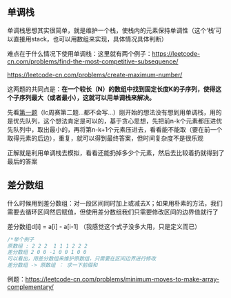 ## 单调栈

单调栈思想其实很简单，就是维护一个栈，使栈内的元素保持单调性（这个‘栈’可以直接用stack，也可以用数组来实现，具体情况具体判断）

难点在于什么情况下使用单调栈：这里就有两个例子：https://leetcode-cn.com/problems/find-the-most-competitive-subsequence/

https://leetcode-cn.com/problems/create-maximum-number/

这两题的共同点是：**在一个较长（N）的数组中找到固定长度K的子序列，使得这个子序列最大（或者最小），这就可以用单调栈来解决。**

先看[第一题](https://leetcode-cn.com/problems/find-the-most-competitive-subsequence/)（lc周赛第二题...都不会写...）刚开始的想法没有想到用单调栈，用的是优先队列，这个想法肯定是可以的，基于贪心思想，先把前n-k个元素都压进优先队列中，取出最小的，再将第n-k+1个元素压进去，看看能不能取（要在前一个取得元素的后边），重复，就可以得到最终答案，但时间复杂度不是很乐观

正解就是利用单调栈去模拟，看看还能扔掉多少个元素，然后去比较着扔就得到了最后的答案

## 差分数组

什么时候用到差分数组：对一段区间同时加上或减去X；如果用朴素的方法，我们需要去循环区间然后赋值，但使用差分数组我们只需要修改区间的边界值就行了

差分数组d[i] = a[i] - a[i-1] （我感觉这个式子没多大用，只是定义而已）

```c++
/*举个例子
原数组 : 2 2 2  1 1 1 2 2 2
差分数组 2 0 0 -1 0 0 1 0 0
可以看出，用差分数组来维护原数组，只需要在区间边界进行修改
差分数组 -> 原数组 ： 求一下前缀和
```

例题：https://leetcode-cn.com/problems/minimum-moves-to-make-array-complementary/ 